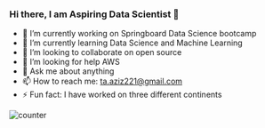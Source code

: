 ### Hi there, I am Aspiring Data Scientist 👋


- 🔭 I’m currently working on Springboard Data Science bootcamp
- 🌱 I’m currently learning Data Science and Machine Learning
- 👯 I’m looking to collaborate on open source
- 🤔 I’m looking for help AWS
- 💬 Ask me about anything
- 📫 How to reach me: ta.aziz221@gmail.com
- ⚡ Fun fact: I have worked on three different continents



![counter](https://[YOUR_ENDPOINT].m.pipedream.net)
